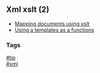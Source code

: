 ## Xml xslt (2)

- [Mapping documents using xslt](mapping-documents.md)
- [Using a templates as a functions](template-as-function.md)

### Tags
[#tip](../../tips.md)  
[#xml](../xml.md)